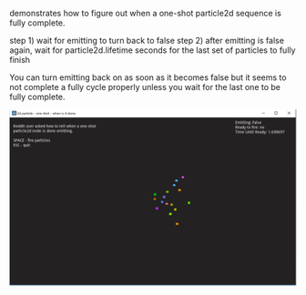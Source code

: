 demonstrates how to figure out when a one-shot particle2d sequence is fully complete.

step 1) wait for emitting to turn back to false
step 2) after emitting is false again, wait for particle2d.lifetime seconds for the last set of particles to fully finish

You can turn emitting back on as soon as it becomes false but it seems to not complete a fully cycle properly unless you wait for the last one to be fully complete.

![Screenshot of demo in action](action_screenshot.png?raw=true "Screenshot of demo in action")
